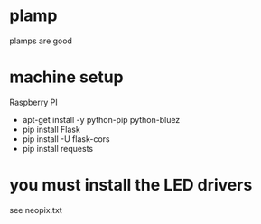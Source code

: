 plamp
=====

plamps are good


machine setup
===========

Raspberry PI

* apt-get install -y python-pip python-bluez
* pip install Flask
* pip install -U flask-cors
* pip install requests

you must install the LED drivers
===============
see neopix.txt

